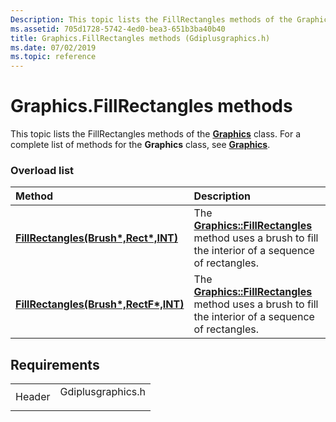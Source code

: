 ```yaml
---
Description: This topic lists the FillRectangles methods of the Graphics class. For a complete list of methods for the Graphics class, see Graphics.
ms.assetid: 705d1728-5742-4ed0-bea3-651b3ba40b40
title: Graphics.FillRectangles methods (Gdiplusgraphics.h)
ms.date: 07/02/2019
ms.topic: reference
---
```


# Graphics.FillRectangles methods

This topic lists the FillRectangles methods of the [**Graphics**](https://msdn.microsoft.com/library/ms534453(v=VS.85).aspx) class. For a complete list of methods for the **Graphics** class, see [**Graphics**](https://msdn.microsoft.com/library/ms534453(v=VS.85).aspx).

### Overload list



| Method                                                                                                                   | Description                                                                                                                                                                                        |
|:-------------------------------------------------------------------------------------------------------------------------|:---------------------------------------------------------------------------------------------------------------------------------------------------------------------------------------------------|
| [**FillRectangles(Brush\*,Rect\*,INT)**](https://msdn.microsoft.com/library/ms535952(v=VS.85).aspx)   | The [**Graphics::FillRectangles**](https://msdn.microsoft.com/library/ms535952(v=VS.85).aspx) method uses a brush to fill the interior of a sequence of rectangles.<br/>  |
| [**FillRectangles(Brush\*,RectF\*,INT)**](https://msdn.microsoft.com/library/ms535953(v=VS.85).aspx) | The [**Graphics::FillRectangles**](https://msdn.microsoft.com/library/ms535953(v=VS.85).aspx) method uses a brush to fill the interior of a sequence of rectangles.<br/> |



## Requirements



|                   |                                                                                              |
|-------------------|----------------------------------------------------------------------------------------------|
| Header<br/> | <dl> <dt>Gdiplusgraphics.h</dt> </dl> |



 

 




